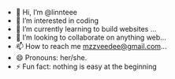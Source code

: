 - 👋 Hi, I’m @linnteee
- 👀 I’m interested in coding
- 🌱 I’m currently learning to build websites ...
- 💞️ I’m looking to collaborate on anything web...
- 📫 How to reach me mzzveedee@gmail.com...
- 😄 Pronouns: her/she.
- ⚡ Fun fact: nothing is easy at the beginning 

<!---
linnteee/linnteee is a ✨ special ✨ repository because its `README.md` (this file) appears on your GitHub profile.
You can click the Preview link to take a look at your changes.
--->
